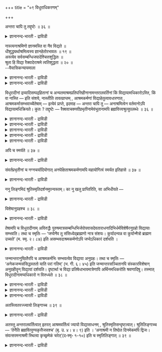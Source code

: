 +++
title = "०९ विधुराधिकरणम्"

+++

अन्तरा चापि तु तद्दृष्टेः ॥ ३६ ॥  
<details><summary>ज्ञानानन्द-भारती - द्राविडी</summary>

अन्दरा साबि तु तत्त्रुष्टे: ॥ ३६ ॥
</details>

नास्त्यनाश्रमिणो ज्ञानमस्ति वा नैव विद्यते ॥  
धीशुद्ध्यर्थाश्रमित्वस्य ज्ञानहेतोरभावतः ॥ १९ ॥  
अस्त्येव सर्वसम्बन्धिजपादेश्चित्तशुद्धितः ॥  
श्रुता हि विद्या रैक्वादेराश्रमे त्वतिशुद्धता ॥ २० ॥  
--वैयासिकन्यायमाला

<details><summary>ज्ञानानन्द-भारती - द्राविडी</summary>

अऩासिरमिक्कु ञाऩम् एऱ्पडादा? अल्लदु उण्डा? ञाऩत्तिऱ्कुक् कारणमायिरुक्किऱ सित्तसुत्तियै पिरयो : जऩमायुळ्ळ आसिरम मुळ्ळवऩाय् इरुत्तल् इल्लाददिऩाल् किडैक्कवे किडैक्कादु।
</details>

<details><summary>ज्ञानानन्द-भारती - द्राविडी</summary>

ऎल्लारुक्कुम् सम्बन्दप्पट्ट जबम् मुदलियदाल् सित्तसुत्ति एऱ्पडुमाऩदिऩाल्, उण्डु ताऩ्। रैक्वर् मुदलियोर्क्कु वित्यै सॊल्लप्पडविल्लैया? आसिरमम् इरुन्दालो अदिगमाऩ सुत्ति उण्डागुम्।
</details>

विधुरादीनां द्रव्यादिसम्पद्रहितानां च अन्यतमाश्रमप्रतिपत्तिहीनानामन्तरालवर्तिनां किं विद्यायामधिकारोऽस्ति, किं वा नास्ति — इति संशये, नास्तीति तावत्प्राप्तम् , आश्रमकर्मणां विद्याहेतुत्वावधारणात् , आश्रमकर्मासम्भवाच्चैतेषाम् — इत्येवं प्राप्ते, इदमाह — अन्तरा चापि तु — अनाश्रमित्वेन वर्तमानोऽपि विद्यायामधिक्रियते। कुतः ? तद्दृष्टेः — रैक्ववाचक्नवीप्रभृतीनामेवंभूतानामपि ब्रह्मवित्त्वश्रुत्युपलब्धेः ॥ ३६ ॥

<details><summary>ज्ञानानन्द-भारती - द्राविडी</summary>

(मुन्दिऩ आच्रमत्तै मुडित्तुविट्टु विट्टु वेऱु आसिरमम् कैक्कॊळ्ळामल् नडुविलिरुक्कुम् विदुरऩ् मुदलाऩवर्गळुक्कु तत्वञाऩम् वरुमा वरादा ऎऩ्ऱु सन्देहम्। सित्तसुत्तिऱ्कुक् कारणमाऩ आसिरम तर्मङ्गळ् अवर्गळिडमिल्लाददाल् ञाऩम् वरादु ऎऩ्ऱु पूर्वबक्षम्।
</details>

<details><summary>ज्ञानानन्द-भारती - द्राविडी</summary>

आसिरमत्तै ऎदिर्बार्क्काद जबम् मुदलाऩ तर्मङ्गळ् सित्तसुत्तिऱ्कुक् कारणमाग अवर्गळिडमिरुक्किऱ पडियाल् अवर्गळुक्कुम् ञाऩंवरुम्। अनाच्रमिगळाऩ संवर्त्तर्। कार्क्कि मुदलाऩवर्गळ् ञाऩिगळाग इरुन्दिरुक्किऱार्गळ्। मुऱ्पिऱविगळिल् सॆय्द आसिरम तर्मङ्गळालुम् इप्पिऱवियिल् ञाऩमेऱ्पडलाम्। आगैयाल् विदुरऩ् मुदलाऩवर्गळुक्कुम् ञाऩम् एऱ्पडलाम् ऎऩ्ऱु सित्तान्दम्)।
</details>

<details><summary>ज्ञानानन्द-भारती - द्राविडी</summary>

तिरवियम् मुदलाऩ सम्बत्तु इल्लाद एदेऩु मॊरु आसिरमत्तैयडैयादिरुक्किऱ मत्तियिलुळ्ळ विदु रऩ् मुदलाऩवर्गळुक्कु ञाऩत्तिल् अदिगारम् उण्डा? अल्लदु किडैयादा ऎऩ्ऱु संसयम् वरुम्बोदु।
</details>

<details><summary>ज्ञानानन्द-भारती - द्राविडी</summary>

पूर्वबक्षम्: किडैयादु ऎऩ्ऱु एऱ्पडुगिऱदु। आसिरम कर्माक्कळुक्कु वित्या सादऩत्तऩ्मै तीर्माऩिक् कप्पट्टदिऩालुम् इवर्गळुक्कु आसिरम कर्माक्कळ् सम्बविक्काददिऩालुम्।
</details>

<details><summary>ज्ञानानन्द-भारती - द्राविडी</summary>

सित्तान्दम्: इव्विदम् वरुम् पोदु इदैच् चॊल्लुगिऱार्। “नडुविलिरुक्कुम् आसिरममऱ्ऱवऩाग इरुप्पवऩ् कूड ञाऩत्तिल् अदिगारमुळ्ळवऩ्। एऩ्? “अव्विदम् काण्बदाल्”, इव्विदमिरुन्दुवन्द रैक्वर्, वासक्ऩवी मुदलियवर्गळुक्कुम् पिरह्मत्तैयऱिन्दुळ्ळ तऩ्मैयैच् चॊल्लुम् सुरुदि काणप्पडुवदाल्।
</details>

अपि च स्मर्यते ॥ ३७ ॥  
<details><summary>ज्ञानानन्द-भारती - द्राविडी</summary>

अबि स स्मर्यदे ॥ ३७ ॥
</details>

संवर्तप्रभृतीनां च नग्नचर्यादियोगात् अनपेक्षिताश्रमकर्मणामपि महायोगित्वं स्मर्यत इतिहासे ॥ ३७ ॥

<details><summary>ज्ञानानन्द-भारती - द्राविडी</summary>

अवदूदसर्यै मुदलियदिऩ् सेर्क्कैयाल् आसिरम कर्माक्कळै अबेक्षिक्कामलिरुन्द संवर्त्तर् मुदलाऩ वर्गळुक्कुम् इदिहासत्तिल् महायोगिगळाग इरुक्कुम् तऩ्मै स्मरिक्कप्पडुगिऱदु।
</details>

ननु लिङ्गमिदं श्रुतिस्मृतिदर्शनमुपन्यस्तम्। का नु खलु प्राप्तिरिति, सा अभिधीयते —

<details><summary>ज्ञानानन्द-भारती - द्राविडी</summary>

सुरुदि स्मिरुदि काट्टुगिऱदु ऎऩ्ऱ इन्द लिङ्गम् सॊल्लप्पट्टदु; आऩाल् ऎन्द पिरमाणत्ताल् पिराप्ति? ऎऩ्ऱु अदु सॊल्लप्पडुगिऱदु:-
</details>

विशेषानुग्रहश्च ॥ ३८ ॥  
<details><summary>ज्ञानानन्द-भारती - द्राविडी</summary>

विसे षानुक्रहाच्च ॥ ३८ ॥
</details>

तेषामपि च विधुरादीनाम् अविरुद्धैः पुरुषमात्रसम्बन्धिभिर्जपोपवासदेवताराधनादिभिर्धर्मविशेषैरनुग्रहो विद्यायाः सम्भवति। तथा च स्मृतिः — ‘जप्येनैव तु संसिध्येद्ब्राह्मणो नात्र संशयः। कुर्यादन्यन्न वा कुर्यान्मैत्रो ब्राह्मण उच्यते’ (म. स्मृ. २। ८७) इति असम्भवदाश्रमकर्मणोऽपि जप्येऽधिकारं दर्शयति ।

<details><summary>ज्ञानानन्द-भारती - द्राविडी</summary>

अन्द विदुरऩ् मुदलाऩवर्गळुक्कुक्कूड मऩिदऩ् ऎऩ्बदुडऩ् मात्तिरम् सम्बन्दमुळ्ळ जबम्, उबवासम्, तेवदारादऩम् मुदलाऩ विरुत्तमिल्लाद विसेष तर्मङ् गळिऩाल् वित्यैयिऩुडैय अऩुक्रहम् सम्बविक्कुम्। अप्पडिये स्मिरुदियुम् “पिराह्मणऩ् जबत्तिऩालेये नऩ्गु सित्तियै अडैयलाम्, इदिल् सन्देहमिल्लै। वेऱु ऎदैयुम् सॆय्यट्टुम्, अल्लदु सॆय्यामले यिरुक्कट्टुम्। तयैयुळ्ळवऩ् प्राह्मणऩ् ऎऩ्ऱु सॊल्लप्पडुगिऱाऩ्” ऎऩ्ऱु आसिरम कर्मा सम्बविक्काद वऩुक्कुक्कूड जबत्तिल् अदिगारत्तैक् काट्टुगिऱदु।
</details>

जन्मान्तरानुष्ठितैरपि च आश्रमकर्मभिः सम्भवत्येव विद्याया अनुग्रहः। तथा च स्मृतिः — ‘अनेकजन्मसंसिद्धस्ततो याति परां गतिम्’ (भ. गी. ६। ४५) इति जन्मान्तरसञ्चितानपि संस्कारविशेषान् अनुग्रहीतॄन् विद्यायां दर्शयति। दृष्टार्था च विद्या प्रतिषेधाभावमात्रेणापि अर्थिनमधिकरोति श्रवणादिषु। तस्मात् विधुरादीनामप्यधिकारो न विरुध्यते ॥ ३८ ॥

<details><summary>ज्ञानानन्द-भारती - द्राविडी</summary>

वेऱु जऩ्माक्कळिल् अऩुष्टिक्कप्पट्टिरुक्कुम् आसिरम कर्माक्कळिऩालेयुेम् वित्या विषयमाऩ अऩुक्रहम् एऱ्पडवे एऱ्पडुम्। अप्पडिये स्मिरुदि “अनेग जऩ्माक्कळिल् नऩ्गु सित्तियडैन्दु पिऱगु उत्तममाऩ कदियै अडैगिऱाऩ्” (कीदै।VI-४५) ऎऩ्ऱु वेऱु जऩ्माक्कळिल् सेर्त्तु वैक्कप्पट्ट विसेष संस्कारङ्गळैयुम् वित्या विषयत्तिल् अऩुक्रहम् सॆय्बवैगळागक् काट्टुगिऱदु।
</details>

<details><summary>ज्ञानानन्द-भारती - द्राविडी</summary>

मेलुम् वित्यै नेरिल् पार्क्कप्पडुम् पिरयोज ऩत्तैयुडैयदाल्, तडुत्तल् इल्लै ऎऩ्ऱ मात्तिरत् तिऩाल्गूड, विरुम्बुगिऱवऩै सिरवणम् मुदलियवै कळिल् अदिगारमुळ्ळवऩागच् चॆय्गिऱदु।
</details>

<details><summary>ज्ञानानन्द-भारती - द्राविडी</summary>

आगैयाल् विदुरऩ् मुदलाऩवर्गळुक्कुक्कूड अदिगारम् विरुत्तप्पडविल्लै।
</details>

अतस्त्वितरज्ज्यायो लिङ्गाच्च ॥ ३९ ॥  
<details><summary>ज्ञानानन्द-भारती - द्राविडी</summary>

अदस्त्विदरज्ज्यायो लिङ्गाच्च ॥ ३९ ॥
</details>

अतस्तु अन्तरालवर्तित्वात् इतरत् आश्रमवर्तित्वं ज्यायो विद्यासाधनम् , श्रुतिस्मृतिसन्दृष्टत्वात्। श्रुतिलिङ्गाच्च — ‘तेनैति ब्रह्मवित्पुण्यकृत्तैजसश्च’ (बृ. उ. ४। ४। ९) इति । ‘अनाश्रमी न तिष्ठेत दिनमेकमपि द्विजः। संवत्सरमनाश्रमी स्थित्वा कृच्छ्रमेकं चरेत्’(द॰स्मृ॰ १-१०) इति च स्मृतिलिङ्गात् ॥ ३९ ॥

<details><summary>ज्ञानानन्द-भारती - द्राविडी</summary>

“आऩाल् इदैविड” इडैयिलिरुप्पदैविड “मऱ्ऱदु” आसिरममुळ्ळदायिरुप्पदु मेलाऩ वित्या सा तऩम्, सुरुदि स्मिरुदिगळिल् कण्डिरुप्पदिऩाल्। “पुण्णि यम् सॆय्बवऩ् तैजसऩाग (सुत्तमाऩ पुत्तियुळ्ळ वऩाग) पिरह्मत्तै अऱिन्दवऩाग अन्द ञाऩत्ताल् (पिरह्मत्तै) अडैगिऱाऩ्" (पिरुहत्।IV-४\*९) ऎऩ्ऱ सुरुदि लिङ्गत्तिऩालुम्; “पिराह्मणऩ् ऒरुनाळ् कूड आसिरमिल्लादवऩाग इरुक्कक्कूडादु। ऒरु वरुषम् आसिरममिल्लामलिरुन्दुविट्टाल् ऒरु किरुच्चिरत्तै अऩुष्टिक्क वेण्डुम्” ऎऩ्ऱ स्मिरुदि लिङ्गत्तिऩालुम्।
</details>

